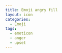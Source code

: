 ```yaml
---
title: Emoji angry fill
layout: icon
categories:
  - Emoji
tags:
  - emoticon
  - anger
  - upset
---
```

